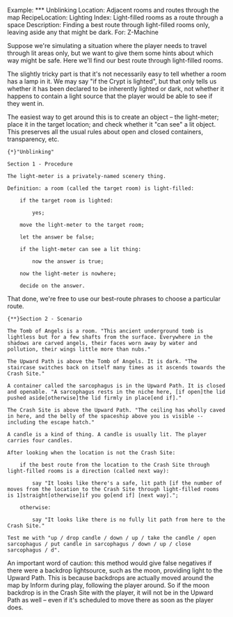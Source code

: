 Example: *** Unblinking
Location: Adjacent rooms and routes through the map
RecipeLocation: Lighting
Index: Light-filled rooms as a route through a space
Description: Finding a best route through light-filled rooms only, leaving aside any that might be dark.
For: Z-Machine

  
Suppose we're simulating a situation where the player needs to travel through lit areas only, but we want to give them some hints about which way might be safe. Here we'll find our best route through light-filled rooms.

  
The slightly tricky part is that it's not necessarily easy to tell whether a room has a lamp in it. We may say "if the Crypt is lighted", but that only tells us whether it has been declared to be inherently lighted or dark, not whether it happens to contain a light source that the player would be able to see if they went in.

  
The easiest way to get around this is to create an object – the light-meter; place it in the target location; and check whether it "can see" a lit object. This preserves all the usual rules about open and closed containers, transparency, etc.

  

``` inform7
{*}"Unblinking"

Section 1 - Procedure

The light-meter is a privately-named scenery thing.

Definition: a room (called the target room) is light-filled:

	if the target room is lighted:

		yes;

	move the light-meter to the target room;

	let the answer be false;

	if the light-meter can see a lit thing:

		now the answer is true;

	now the light-meter is nowhere;

	decide on the answer.
```

  
That done, we're free to use our best-route phrases to choose a particular route.

  

``` inform7
{**}Section 2 - Scenario

The Tomb of Angels is a room. "This ancient underground tomb is lightless but for a few shafts from the surface. Everywhere in the shadows are carved angels, their faces worn away by water and pollution, their wings little more than nubs."

The Upward Path is above the Tomb of Angels. It is dark. "The staircase switches back on itself many times as it ascends towards the Crash Site."

A container called the sarcophagus is in the Upward Path. It is closed and openable. "A sarcophagus rests in the niche here, [if open]the lid pushed aside[otherwise]the lid firmly in place[end if]."

The Crash Site is above the Upward Path. "The ceiling has wholly caved in here, and the belly of the spaceship above you is visible -- including the escape hatch."

A candle is a kind of thing. A candle is usually lit. The player carries four candles.

After looking when the location is not the Crash Site:

	if the best route from the location to the Crash Site through light-filled rooms is a direction (called next way):

		say "It looks like there's a safe, lit path [if the number of moves from the location to the Crash Site through light-filled rooms is 1]straight[otherwise]if you go[end if] [next way].";

	otherwise:

		say "It looks like there is no fully lit path from here to the Crash Site."

Test me with "up / drop candle / down / up / take the candle / open sarcophagus / put candle in sarcophagus / down / up / close sarcophagus / d".
```

  
An important word of caution: this method would give false negatives if there were a backdrop lightsource, such as the moon, providing light to the Upward Path. This is because backdrops are actually moved around the map by Inform during play, following the player around. So if the moon backdrop is in the Crash Site with the player, it will not be in the Upward Path as well – even if it's scheduled to move there as soon as the player does.

